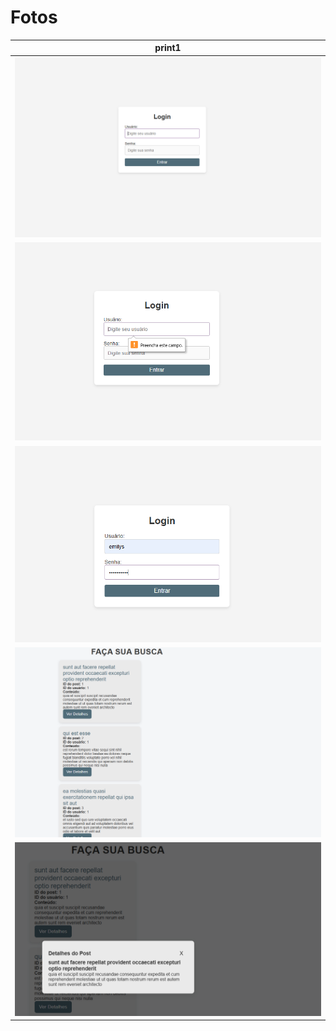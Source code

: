# Fotos

|print1|
|:-:|
|![i1](tela1.png)|
|![i2](tela1pt2.png)|
|![i3](tela1pt3.png)|
|![i3](tela2.png)|
|![i3](tela2pat2.png)|
